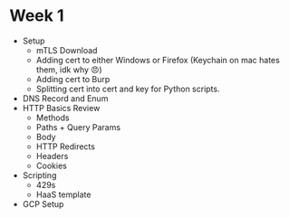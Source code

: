 # Week 1
- Setup
  - mTLS Download
  - Adding cert to either Windows or Firefox (Keychain on mac hates them, idk why 😠)
  - Adding cert to Burp
  - Splitting cert into cert and key for Python scripts.
- DNS Record and Enum
- HTTP Basics Review
  - Methods
  - Paths + Query Params
  - Body
  - HTTP Redirects
  - Headers
  - Cookies
- Scripting
  - 429s
  - HaaS template
- GCP Setup